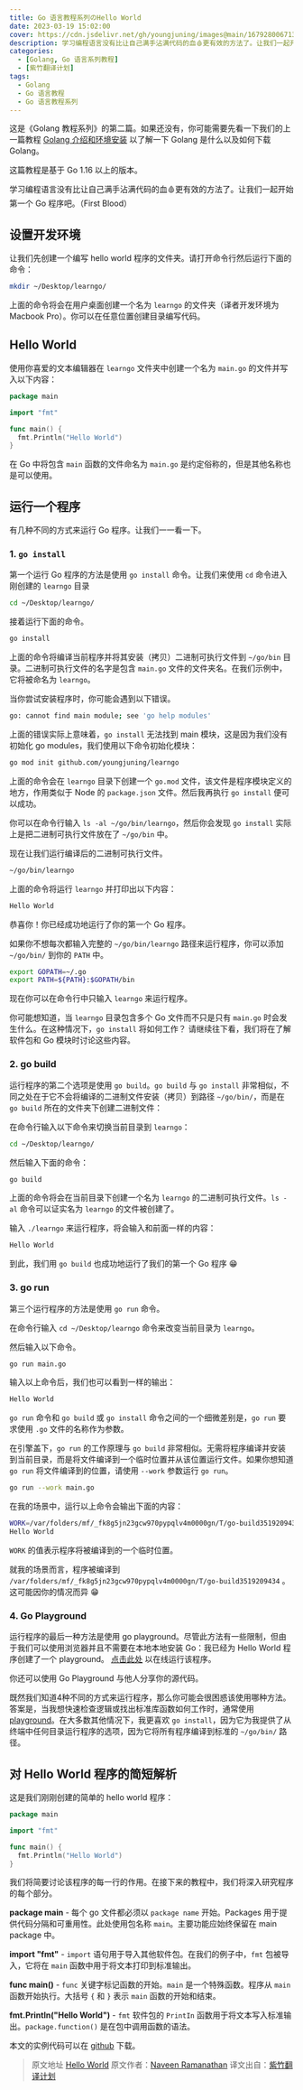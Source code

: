 ```yaml
---
title: Go 语言教程系列のHello World
date: 2023-03-19 15:02:00
cover: https://cdn.jsdelivr.net/gh/youngjuning/images@main/1679280067130.png
description: 学习编程语言没有比让自己满手沾满代码的血🩸更有效的方法了。让我们一起开始第一个 Go 程序吧。
categories:
  - [Golang, Go 语言系列教程]
  - [紫竹翻译计划]
tags:
  - Golang
  - Go 语言教程
  - Go 语言教程系列
---
```


这是《Golang 教程系列》的第二篇。如果还没有，你可能需要先看一下我们的上一篇教程 [Golang 介绍和环境安装](https://juejin.cn/post/6942492190291525662) 以了解一下 Golang 是什么以及如何下载 Golang。

这篇教程是基于 Go 1.16 以上的版本。

学习编程语言没有比让自己满手沾满代码的血🩸更有效的方法了。让我们一起开始第一个 Go 程序吧。（First Blood）

## 设置开发环境

让我们先创建一个编写 hello world 程序的文件夹。请打开命令行然后运行下面的命令：

```sh
mkdir ~/Desktop/learngo/
```

上面的命令将会在用户桌面创建一个名为 `learngo` 的文件夹（译者开发环境为 Macbook Pro）。你可以在任意位置创建目录编写代码。

## Hello World

使用你喜爱的文本编辑器在 `learngo` 文件夹中创建一个名为 `main.go` 的文件并写入以下内容：

```go
package main

import "fmt"

func main() {
  fmt.Println("Hello World")
}
```

在 Go 中将包含 `main` 函数的文件命名为 `main.go` 是约定俗称的，但是其他名称也是可以使用。

## 运行一个程序

有几种不同的方式来运行 Go 程序。让我们一一看一下。

### 1. `go install`

第一个运行 Go 程序的方法是使用 `go install` 命令。让我们来使用 `cd` 命令进入刚创建的 `learngo` 目录

```sh
cd ~/Desktop/learngo/
```

接着运行下面的命令。

```sh
go install
```

上面的命令将编译当前程序并将其安装（拷贝）二进制可执行文件到 `~/go/bin` 目录。二进制可执行文件的名字是包含 `main.go` 文件的文件夹名。在我们示例中，它将被命名为 `learngo`。


当你尝试安装程序时，你可能会遇到以下错误。

```sh
go: cannot find main module; see 'go help modules'
```

上面的错误实际上意味着，`go install` 无法找到 main 模块，这是因为我们没有初始化 go modules，我们使用以下命令初始化模块：

```sh
go mod init github.com/youngjuning/learngo
```

上面的命令会在 `learngo` 目录下创建一个 `go.mod` 文件，该文件是程序模块定义的地方，作用类似于 Node 的 `package.json` 文件。然后我再执行 `go install` 便可以成功。

你可以在命令行输入 `ls -al ~/go/bin/learngo`，然后你会发现 `go install` 实际上是把二进制可执行文件放在了 `~/go/bin` 中。

现在让我们运行编译后的二进制可执行文件。

```sh
~/go/bin/learngo
```

上面的命令将运行 `learngo` 并打印出以下内容：

```sh
Hello World
```

恭喜你！你已经成功地运行了你的第一个 Go 程序。

如果你不想每次都输入完整的 `~/go/bin/learngo` 路径来运行程序，你可以添加 `~/go/bin/` 到你的 `PATH` 中。

```sh
export GOPATH=~/.go
export PATH=${PATH}:$GOPATH/bin
```

现在你可以在命令行中只输入 `learngo` 来运行程序。

你可能想知道，当 `learngo` 目录包含多个 Go 文件而不只是只有 `main.go` 时会发生什么。在这种情况下，`go install` 将如何工作？ 请继续往下看，我们将在了解软件包和 Go 模块时讨论这些内容。

### 2. go build

运行程序的第二个选项是使用 `go build`。`go build` 与 `go install` 非常相似，不同之处在于它不会将编译的二进制文件安装（拷贝）到路径 `~/go/bin/`，而是在 `go build` 所在的文件夹下创建二进制文件：

在命令行输入以下命令来切换当前目录到 `learngo`：

```sh
cd ~/Desktop/learngo/
```

然后输入下面的命令：

```sh
go build
```

上面的命令将会在当前目录下创建一个名为 `learngo` 的二进制可执行文件。`ls -al` 命令可以证实名为 `learngo` 的文件被创建了。

输入 `./learngo` 来运行程序，将会输入和前面一样的内容：


```sh
Hello World
```

到此，我们用 `go build` 也成功地运行了我们的第一个 Go 程序 😁

### 3. go run

第三个运行程序的方法是使用 `go run` 命令。

在命令行输入 `cd ~/Desktop/learngo` 命令来改变当前目录为 `learngo`。

然后输入以下命令。

```sh
go run main.go
```

输入以上命令后，我们也可以看到一样的输出：

```sh
Hello World
```

`go run` 命令和 `go build` 或 `go install` 命令之间的一个细微差别是，`go run` 要求使用 `.go` 文件的名称作为参数。

在引擎盖下，`go run` 的工作原理与 `go build` 非常相似。无需将程序编译并安装到当前目录，而是将文件编译到一个临时位置并从该位置运行文件。如果你想知道 `go run` 将文件编译到的位置，请使用 `--work` 参数运行 `go run`。

```sh
go run --work main.go
```

在我的场景中，运行以上命令会输出下面的内容：

```sh
WORK=/var/folders/mf/_fk8g5jn23gcw970pypqlv4m0000gn/T/go-build3519209434
Hello World
```

`WORK` 的值表示程序将被编译到的一个临时位置。

就我的场景而言，程序被编译到 `/var/folders/mf/_fk8g5jn23gcw970pypqlv4m0000gn/T/go-build3519209434` 。这可能因你的情况而异 😁

### 4. Go Playground

运行程序的最后一种方法是使用 go playground。尽管此方法有一些限制，但由于我们可以使用浏览器并且不需要在本地本地安装 Go：我已经为 Hello World 程序创建了一个 playground。 [点击此处](https://play.golang.org/p/oXGayDtoLPh) 以在线运行该程序。

你还可以使用 Go Playground 与他人分享你的源代码。

既然我们知道4种不同的方式来运行程序，那么你可能会很困惑该使用哪种方法。答案是，当我想快速检查逻辑或找出标准库函数如何工作时，通常使用 [playground](https://play.golang.org/)。在大多数其他情况下，我更喜欢 `go install`，因为它为我提供了从终端中任何目录运行程序的选项，因为它将所有程序编译到标准的 `~/go/bin/` 路径。

## 对 Hello World 程序的简短解析

这是我们刚刚创建的简单的 hello world 程序：

```go
package main

import "fmt"

func main() {
  fmt.Println("Hello World")
}
```

我们将简要讨论该程序的每一行的作用。在接下来的教程中，我们将深入研究程序的每个部分。

**package main** - 每个 go 文件都必须以 `package name` 开始。Packages 用于提供代码分隔和可重用性。此处使用包名称 `main`。主要功能应始终保留在 main package 中。

**import "fmt"** - `import` 语句用于导入其他软件包。在我们的例子中，`fmt` 包被导入，它将在 `main` 函数中用于将文本打印到标准输出。

**func main()** - `func` 关键字标记函数的开始。`main` 是一个特殊函数。程序从 `main` 函数开始执行。大括号 `{` 和 `}` 表示 `main` 函数的开始和结束。

**fmt.Println("Hello World")** - `fmt` 软件包的 `PrintIn` 函数用于将文本写入标准输出。`package.function()` 是在包中调用函数的语法。

本文的实例代码可以在 [github](https://github.com/golangbot/hello) 下载。

> 原文地址 [Hello World](https://golangbot.com/hello-world-gomod/)
> 原文作者：[Naveen Ramanathan](https://golangbot.com/about/)
> 译文出自：[紫竹翻译计划](https://youngjuning.js.org/categories/%E6%B4%9B%E7%AB%B9%E7%BF%BB%E8%AF%91%E8%AE%A1%E5%88%92/)
